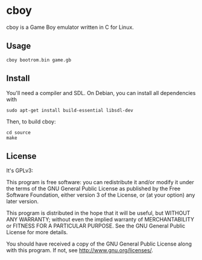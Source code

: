 cboy
============

cboy is a Game Boy emulator written in C for Linux.

## Usage

```console
cboy bootrom.bin game.gb
```


## Install

You'll need a compiler and SDL. On Debian, you can install all dependencies with
```console
sudo apt-get install build-essential libsdl-dev
```

Then, to build cboy:
```console
cd source
make
```


## License

It's GPLv3:

This program is free software: you can redistribute it and/or modify
it under the terms of the GNU General Public License as published by
the Free Software Foundation, either version 3 of the License, or
(at your option) any later version.

This program is distributed in the hope that it will be useful,
but WITHOUT ANY WARRANTY; without even the implied warranty of
MERCHANTABILITY or FITNESS FOR A PARTICULAR PURPOSE.  See the
GNU General Public License for more details.

You should have received a copy of the GNU General Public License
along with this program.  If not, see <http://www.gnu.org/licenses/>.
